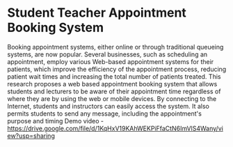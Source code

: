 # Student Teacher Appointment Booking System
  Booking appointment systems, either online or through traditional queueing  systems, are now popular. Several businesses, such as scheduling an appointment,  employ various Web-based appointment systems for their patients, which improve  the efficiency of the appointment process, reducing patient wait times and  increasing the total number of patients treated. This research proposes a web based appointment booking system that allows students and lecturers to be aware  of their appointment time regardless of where they are by using the web or mobile  devices. By connecting to the Internet, students and instructors can easily access  the system. It also permits students to send any message, including the  appointment's purpose and timing
Demo video - https://drive.google.com/file/d/1KqHxV19KAhWEKPiFfaCtN6ImVlS4Wany/view?usp=sharing
